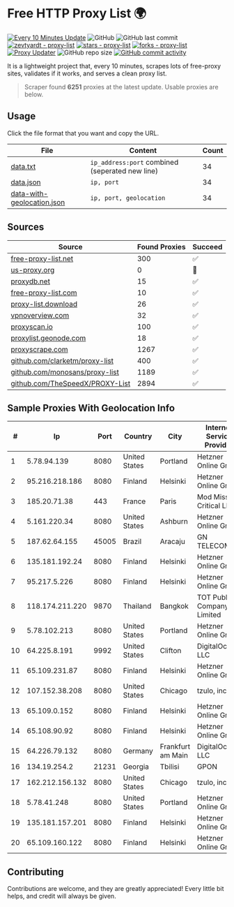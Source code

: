 
# Free HTTP Proxy List 🌍

[![Every 10 Minutes Update](https://github.com/mertguvencli/http-proxy-list/actions/workflows/main.yml/badge.svg?branch=main)](https://github.com/mertguvencli/http-proxy-list/actions/workflows/main.yml)
![GitHub](https://img.shields.io/github/license/mertguvencli/http-proxy-list)
![GitHub last commit](https://img.shields.io/github/last-commit/mertguvencli/http-proxy-list)
[![zevtyardt - proxy-list](https://img.shields.io/static/v1?label=zevtyardt&message=proxy-list&color=blue&logo=github)](https://github.com/zevtyardt/proxy-list "Go to GitHub repo")
[![stars - proxy-list](https://img.shields.io/github/stars/zevtyardt/proxy-list?style=social)](https://github.com/zevtyardt/proxy-list)
[![forks - proxy-list](https://img.shields.io/github/forks/zevtyardt/proxy-list?style=social)](https://github.com/zevtyardt/proxy-list)
[![Proxy Updater](https://github.com/zevtyardt/proxy-list/workflows/Proxy%20Updater/badge.svg)](https://github.com/zevtyardt/proxy-list/actions?query=workflow:"Proxy+Updater")
![GitHub repo size](https://img.shields.io/github/repo-size/zevtyardt/proxy-list)
[![GitHub commit activity](https://img.shields.io/github/commit-activity/m/zevtyardt/proxy-list?logo=commits)](https://github.com/zevtyardt/proxy-list/commits/main)

It is a lightweight project that, every 10 minutes, scrapes lots of free-proxy sites, validates if it works, and serves a clean proxy list.

> Scraper found **6251** proxies at the latest update. Usable proxies are below.

## Usage

Click the file format that you want and copy the URL.

|File|Content|Count|
|----|-------|-----|
|[data.txt](https://raw.githubusercontent.com/mertguvencli/http-proxy-list/main/proxy-list/data.txt)|`ip_address:port` combined (seperated new line)|34|
|[data.json](https://raw.githubusercontent.com/mertguvencli/http-proxy-list/main/proxy-list/data.json)|`ip, port`|34|
|[data-with-geolocation.json](https://raw.githubusercontent.com/mertguvencli/http-proxy-list/main/proxy-list/data-with-geolocation.json)|`ip, port, geolocation`|34|

## Sources

|Source|Found Proxies|Succeed|
|------|-------------|-------|
|[free-proxy-list.net](https://free-proxy-list.net)|300|✅|
|[us-proxy.org](https://www.us-proxy.org)|0|🚫|
|[proxydb.net](http://proxydb.net)|15|✅|
|[free-proxy-list.com](https://free-proxy-list.com/?page=&port=&type%5B%5D=http&type%5B%5D=https&up_time=0&search=Search)|10|✅|
|[proxy-list.download](https://www.proxy-list.download/HTTP)|26|✅|
|[vpnoverview.com](https://vpnoverview.com/privacy/anonymous-browsing/free-proxy-servers)|32|✅|
|[proxyscan.io](https://www.proxyscan.io)|100|✅|
|[proxylist.geonode.com](https://proxylist.geonode.com/api/proxy-list?limit=300&page=1&sort_by=lastChecked&sort_type=desc&protocols=http,https)|18|✅|
|[proxyscrape.com](https://api.proxyscrape.com/v2/?request=displayproxies&protocol=http&timeout=10000&country=all&ssl=all&anonymity=all)|1267|✅|
|[github.com/clarketm/proxy-list](https://raw.githubusercontent.com/clarketm/proxy-list/master/proxy-list-raw.txt)|400|✅|
|[github.com/monosans/proxy-list](https://raw.githubusercontent.com/monosans/proxy-list/main/proxies/http.txt)|1189|✅|
|[github.com/TheSpeedX/PROXY-List](https://raw.githubusercontent.com/TheSpeedX/PROXY-List/master/http.txt)|2894|✅|


## Sample Proxies With Geolocation Info

|#|Ip|Port|Country|City|Internet Service Provider|
|-|--|----|-------|----|-------------------------|
|1|5.78.94.139|8080|United States|Portland|Hetzner Online GmbH|
|2|95.216.218.186|8080|Finland|Helsinki|Hetzner Online GmbH|
|3|185.20.71.38|443|France|Paris|Mod Mission Critical LLC|
|4|5.161.220.34|8080|United States|Ashburn|Hetzner Online GmbH|
|5|187.62.64.155|45005|Brazil|Aracaju|GN TELECOM|
|6|135.181.192.24|8080|Finland|Helsinki|Hetzner Online GmbH|
|7|95.217.5.226|8080|Finland|Helsinki|Hetzner Online GmbH|
|8|118.174.211.220|9870|Thailand|Bangkok|TOT Public Company Limited|
|9|5.78.102.213|8080|United States|Portland|Hetzner Online GmbH|
|10|64.225.8.191|9992|United States|Clifton|DigitalOcean, LLC|
|11|65.109.231.87|8080|Finland|Helsinki|Hetzner Online GmbH|
|12|107.152.38.208|8080|United States|Chicago|tzulo, inc.|
|13|65.109.0.152|8080|Finland|Helsinki|Hetzner Online GmbH|
|14|65.108.90.92|8080|Finland|Helsinki|Hetzner Online GmbH|
|15|64.226.79.132|8080|Germany|Frankfurt am Main|DigitalOcean, LLC|
|16|134.19.254.2|21231|Georgia|Tbilisi|GPON|
|17|162.212.156.132|8080|United States|Chicago|tzulo, inc.|
|18|5.78.41.248|8080|United States|Portland|Hetzner Online GmbH|
|19|135.181.157.201|8080|Finland|Helsinki|Hetzner Online GmbH|
|20|65.109.160.122|8080|Finland|Helsinki|Hetzner Online GmbH|



## Contributing

Contributions are welcome, and they are greatly appreciated! Every
little bit helps, and credit will always be given.

